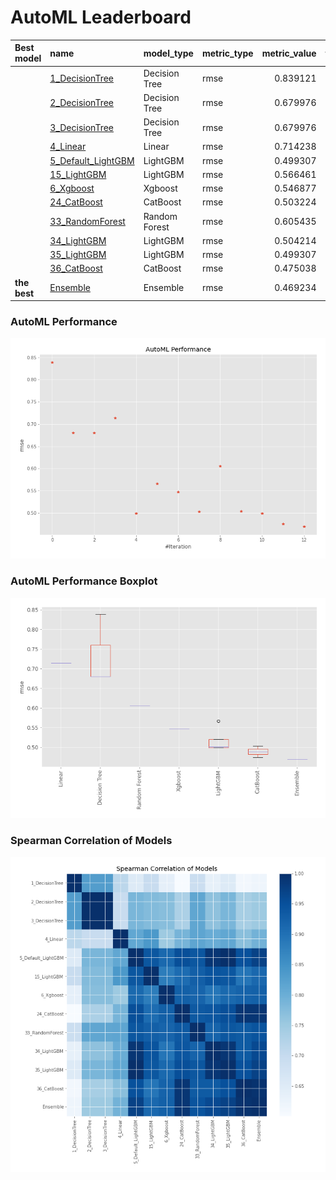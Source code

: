 # AutoML Leaderboard

| Best model   | name                                               | model_type    | metric_type   |   metric_value |   train_time |
|:-------------|:---------------------------------------------------|:--------------|:--------------|---------------:|-------------:|
|              | [1_DecisionTree](1_DecisionTree/README.md)         | Decision Tree | rmse          |       0.839121 |         0.4  |
|              | [2_DecisionTree](2_DecisionTree/README.md)         | Decision Tree | rmse          |       0.679976 |         0.36 |
|              | [3_DecisionTree](3_DecisionTree/README.md)         | Decision Tree | rmse          |       0.679976 |         0.38 |
|              | [4_Linear](4_Linear/README.md)                     | Linear        | rmse          |       0.714238 |         0.41 |
|              | [5_Default_LightGBM](5_Default_LightGBM/README.md) | LightGBM      | rmse          |       0.499307 |         0.79 |
|              | [15_LightGBM](15_LightGBM/README.md)               | LightGBM      | rmse          |       0.566461 |         0.67 |
|              | [6_Xgboost](6_Xgboost/README.md)                   | Xgboost       | rmse          |       0.546877 |         0.73 |
|              | [24_CatBoost](24_CatBoost/README.md)               | CatBoost      | rmse          |       0.503224 |         0.99 |
|              | [33_RandomForest](33_RandomForest/README.md)       | Random Forest | rmse          |       0.605435 |         0.72 |
|              | [34_LightGBM](34_LightGBM/README.md)               | LightGBM      | rmse          |       0.504214 |         0.53 |
|              | [35_LightGBM](35_LightGBM/README.md)               | LightGBM      | rmse          |       0.499307 |         0.61 |
|              | [36_CatBoost](36_CatBoost/README.md)               | CatBoost      | rmse          |       0.475038 |         1.31 |
| **the best** | [Ensemble](Ensemble/README.md)                     | Ensemble      | rmse          |       0.469234 |         0.33 |

### AutoML Performance
![AutoML Performance](ldb_performance.png)

### AutoML Performance Boxplot
![AutoML Performance Boxplot](ldb_performance_boxplot.png)

### Spearman Correlation of Models
![models spearman correlation](correlation_heatmap.png)

